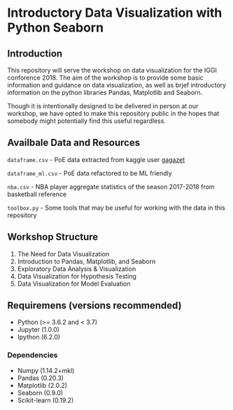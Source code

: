 # Introductory Data Visualization with Python Seaborn

## Introduction
This repository will serve the workshop on data visualization for the IGGI conforence 2018. The aim of the workshop is to provide some basic information and guidance on data visualization, as well as brjef introductory information on the python libraries Pandas, Matplotlib and Seaborn. 

Though it is intentionally designed to be delivered in person at our workshop, we have opted to make this repository public in the hopes that somebody might potentially find this useful regardless.  

## Availbale Data and Resources

`dataframe.csv` - PoE data extracted from kaggle user [gagazet](https://www.kaggle.com/gagazet/path-of-exile-league-statistic)

`dataframe_ml.csv` - PoE data refactored to be ML friendly

`nba.csv` - NBA player aggregate statistics of the season 2017-2018 from basketball reference

`toolbox.py` - Some tools that may be useful for working with the data in this repository

## Workshop Structure

1. The Need for Data Visualization
2. Introduction to Pandas, Matplotlib, and Seaborn
3. Exploratory Data Analysis & Visualization 
4. Data Visualization for Hypothesis Testing
5. Data Visualization for Model Evaluation

## Requiremens (versions recommended)

* Python (>= 3.6.2 and < 3.7)
* Jupyter (1.0.0)
* Ipython (6.2.0)

### Dependencies

* Numpy (1.14.2+mkl)
* Pandas (0.20.3)
* Matplotlib (2.0.2)
* Seaborn (0.9.0)
* Scikit-learn (0.19.2)

